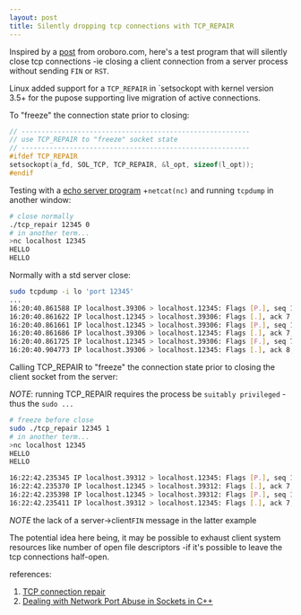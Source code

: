 ```yaml
---
layout: post
title: Silently dropping tcp connections with TCP_REPAIR
---
```


Inspired by a [post](https://oroboro.com/dealing-with-network-port-abuse-in-sockets-in-c/) from oroboro.com, here's a test program that will silently close tcp connections -ie closing a client connection from a server process without sending `FIN` or `RST`.

Linux added support for a `TCP_REPAIR` in `setsockopt with kernel version 3.5+ for the pupose supporting live migration of active connections.

To "freeze" the connection state prior to closing:
```c
// ---------------------------------------------------------
// use TCP_REPAIR to "freeze" socket state
// ---------------------------------------------------------
#ifdef TCP_REPAIR
setsockopt(a_fd, SOL_TCP, TCP_REPAIR, &l_opt, sizeof(l_opt));
#endif
```

Testing with a [echo server program](https://github.com/tinselcity/experiments/blob/master/tcp_repair/tcp_repair.c) +`netcat(nc)` and running `tcpdump` in another window:

```sh
# close normally
./tcp_repair 12345 0
# in another term...
>nc localhost 12345
HELLO
HELLO
```

Normally with a std server close:
```sh
sudo tcpdump -i lo 'port 12345'
...
16:20:40.861588 IP localhost.39306 > localhost.12345: Flags [P.], seq 1:7, ack 1, win 342, options [nop,nop,TS val 951609432 ecr 951603381], length 6
16:20:40.861622 IP localhost.12345 > localhost.39306: Flags [.], ack 7, win 342, options [nop,nop,TS val 951609432 ecr 951609432], length 0
16:20:40.861661 IP localhost.12345 > localhost.39306: Flags [P.], seq 1:7, ack 7, win 342, options [nop,nop,TS val 951609432 ecr 951609432], length 6
16:20:40.861686 IP localhost.39306 > localhost.12345: Flags [.], ack 7, win 342, options [nop,nop,TS val 951609432 ecr 951609432], length 0
16:20:40.861725 IP localhost.12345 > localhost.39306: Flags [F.], seq 7, ack 7, win 342, options [nop,nop,TS val 951609432 ecr 951609432], length 0
16:20:40.904773 IP localhost.39306 > localhost.12345: Flags [.], ack 8, win 342, options [nop,nop,TS val 951609476 ecr 951609432], length 0
```

Calling TCP_REPAIR to "freeze" the connection state prior to closing the client socket from the server:

_NOTE_: running TCP_REPAIR requires the process be `suitably privileged` -thus the `sudo ...`


```sh
# freeze before close
sudo ./tcp_repair 12345 1
# in another term...
>nc localhost 12345
HELLO
HELLO
```


```sh
16:22:42.235345 IP localhost.39312 > localhost.12345: Flags [P.], seq 1:7, ack 1, win 342, options [nop,nop,TS val 951730806 ecr 951724587], length 6
16:22:42.235370 IP localhost.12345 > localhost.39312: Flags [.], ack 7, win 342, options [nop,nop,TS val 951730806 ecr 951730806], length 0
16:22:42.235398 IP localhost.12345 > localhost.39312: Flags [P.], seq 1:7, ack 7, win 342, options [nop,nop,TS val 951730806 ecr 951730806], length 6
16:22:42.235411 IP localhost.39312 > localhost.12345: Flags [.], ack 7, win 342, options [nop,nop,TS val 951730806 ecr 951730806], length 0
```

_NOTE_ the lack of a server->client`FIN` message in the latter example 

The potential idea here being, it may be possible to exhaust client system resources like number of open file descriptors -if it's possible to leave the tcp connections half-open.

references:
1. [TCP connection repair](https://lwn.net/Articles/495304/)
2. [Dealing with Network Port Abuse in Sockets in C++](https://oroboro.com/dealing-with-network-port-abuse-in-sockets-in-c/)


[1]: <https://en.wikipedia.org/wiki/Hobbit#Lifestyle> "Hobbit lifestyles"
